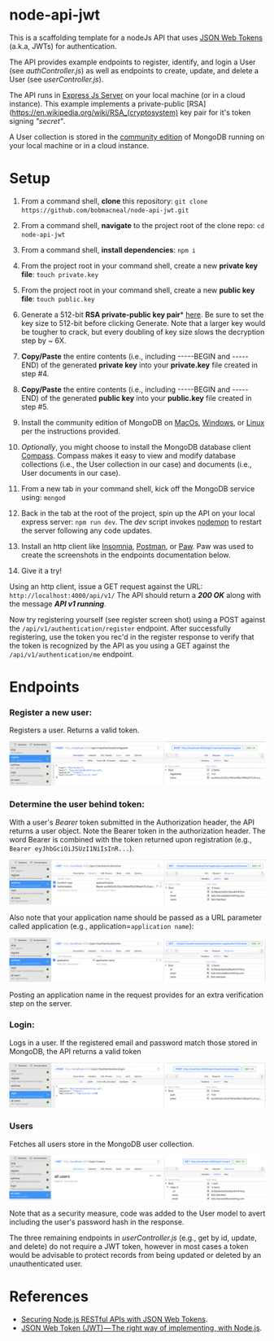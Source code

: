 # node-api-jwt

This is a scaffolding template for a nodeJs API that uses [JSON Web Tokens](https://en.wikipedia.org/wiki/JSON_Web_Token) 
(a.k.a, JWTs) for authentication. 

The API provides example endpoints to register, identify, and login a User (see _authController.js_) as well as endpoints 
to create, update, and delete a User (see _userController.js_). 

The API runs in [Express Js Server](https://expressjs.com/) on your local machine (or in a cloud instance). This example 
implements a private-public [RSA](https://en.wikipedia.org/wiki/RSA_(cryptosystem) key pair for it's token signing _"secret"_. 

A User collection is stored in the [community edition](https://docs.mongodb.com/manual/administration/install-community/) 
of MongoDB running on your local machine or in a cloud instance.

# Setup

1. From a command shell, **clone** this repository: `git clone https://github.com/bobmacneal/node-api-jwt.git`
2. From a command shell, **navigate** to the project root of the clone repo: `cd node-api-jwt`
3. From a command shell, **install dependencies**: `npm i`
4. From the project root in your command shell, create a new **private key file**: `touch private.key`
5. From the project root in your command shell, create a new **public key file**: `touch public.key`
6. Generate a 512-bit **RSA private-public key pair*** [here](http://travistidwell.com/jsencrypt/demo/). Be sure to set
the key size to 512-bit before clicking Generate. Note that a larger key would be tougher to crack, but every doubling 
of key size slows the decryption step by ~ 6X.
7. **Copy/Paste** the entire contents (i.e., including -----BEGIN and -----END) of the generated **private key** into your 
**private.key** file created in step #4.
8. **Copy/Paste** the entire contents (i.e., including -----BEGIN and -----END) of the generated **public key** into your 
**public.key** file created in step #5.
9. Install the community edition of MongoDB on [MacOs](https://docs.mongodb.com/manual/tutorial/install-mongodb-on-os-x/),
   [Windows](https://docs.mongodb.com/manual/tutorial/install-mongodb-on-windows/), or [Linux](https://docs.mongodb.com/manual/administration/install-on-linux/) 
   per the instructions provided.
10. _Optionally_, you might choose to install the MongoDB database client [Compass](https://docs.mongodb.com/compass/master/install/).
 Compass makes it easy to view and modify database collections (i.e., the User collection in our case) and documents (i.e., User documents in our case).
   
11. From a new tab in your command shell, kick off the MongoDB service using: `mongod`
12. Back in the tab at the root of the project, spin up the API on your local express server: `npm run dev`. The _dev_ script
invokes [nodemon](https://nodemon.io/) to restart the server following any code updates.
13. Install an http client like [Insomnia](https://insomnia.rest/), [Postman](https://www.getpostman.com/downloads/), or 
[Paw](https://paw.cloud/#overview). Paw was used to create the screenshots in the endpoints documentation below.
14. Give it a try!

Using an http client, issue a GET request against the URL: `http://localhost:4000/api/v1/`
The API should return a **_200 OK_** along with  the message **_API v1 running_**.
 
Now try registering yourself (see register screen shot) using a POST against the `/api/v1/authentication/register` endpoint. After 
successfully registering, use the token you rec'd in the register response to verify that the token is recognized by the API as you 
using a GET against the `/api/v1/authentication/me` endpoint.


# Endpoints

### Register a new user:
Registers a user. Returns a valid token.

![register new user](/docs/register.png)

### Determine the user behind token:
With a user's _Bearer_ token submitted in the Authorization header, the API returns a user object. Note the Bearer token 
in the authorization header. The word Bearer is combined with the token returned upon registration (e.g., `Bearer eyJhbGciOiJSUzI1NiIsInR...`).

![get current user with token](/docs/auth.me.1.png)

Also note that your application name should be passed as a URL parameter called application (e.g., 
application=`application name`):

![get current user with token](/docs/auth.me.2.png)

Posting an application name in the request provides for an extra verification step on the server.

### Login:
Logs in a user. If the registered email and password match those stored in MongoDB, the API returns a valid token

![Login to recieve token](/docs/login.png)

### Users
Fetches all users store in the MongoDB user collection. 

![fetch all users](/docs/all.users.png)

Note that as a security measure, code was added to the User model to avert including the user's password hash in the response.

The three remaining endpoints in _userController.js_ (e.g., get by id, update, and delete) do not require a JWT token, 
however in most cases a token would be advisable to protect records from being updated or deleted by an unauthenticated user.


# References

- [Securing Node.js RESTful APIs with JSON Web Tokens](https://medium.freecodecamp.org/securing-node-js-restful-apis-with-json-web-tokens-9f811a92bb52).  
- [JSON Web Token (JWT) — The right way of implementing, with Node.js](https://medium.com/@siddharthac6/json-web-token-jwt-the-right-way-of-implementing-with-node-js-65b8915d550e).
